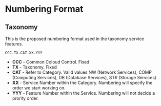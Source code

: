 # Numbering Format

## Taxonomy

This is the proposed numbering format used in the taxonomy service features.

`CCC.TX.CAT.XX.YYY`

- **CCC** - Common Coloud Control. Fixed
- **TX** - Taxonomy. Fixed
- **CAT** - Refer to Category. Valid values NW (Network Services), COMP (Computing Services), DB (Database Services), STR (Storage Services)
- **XX** - Service Number within the Category. Numbering will specify the order we start working on.
- **YYY** - Feature Number within the Service. Numbering will not decide a prority order.